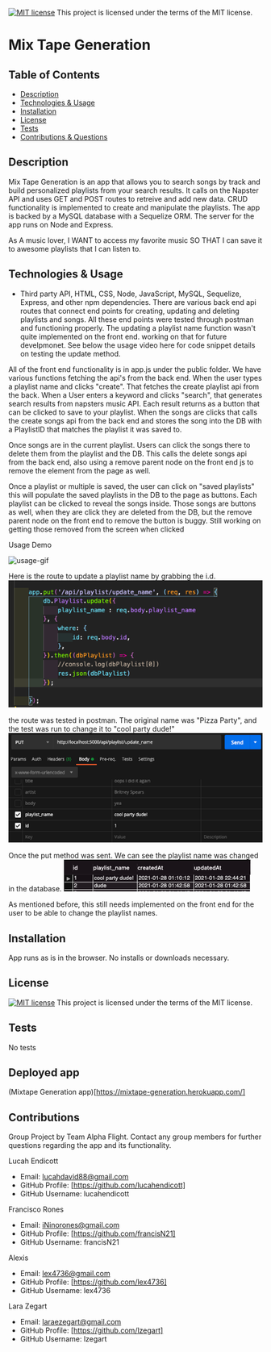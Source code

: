 
  [![MIT license](https://img.shields.io/badge/License-MIT-blue.svg)](https://lbesson.mit-license.org/)  This project is licensed under the terms of the MIT license. 

  # Mix Tape Generation

  ## Table of Contents
  * [Description](#description)
  * [Technologies & Usage](#technologies-&-usage) 
  * [Installation](#installation)
  * [License](#license)
  * [Tests](#tests)
  * [Contributions & Questions](#contributions)


  ## Description
  Mix Tape Generation is an app that allows you to search songs by track and build personalized playlists from your search results.
  It calls on the Napster API and uses GET and POST routes to retreive and add new data. CRUD functionality is implemented to create and manipulate the playlists.
  The app is backed by a MySQL database with a Sequelize ORM.
  The server for the app runs on Node and Express.

  As A music lover, I WANT to access my favorite music SO THAT I can save it to awesome playlists that I can listen to.

  ## Technologies & Usage
  *  Third party API, HTML, CSS, Node, JavaScript, MySQL, Sequelize, Express, and other npm dependencies. There are various back end api routes that connect end points for creating, updating and deleting playlists and songs. All these end points were tested through postman and functioning properly. The updating a playlist name function wasn't quite implemented on the front end. working on that for future develpmonet. See below the usage video here for code snippet details on testing the update method.

  All of the front end functionality is in app.js under the public folder. We have various functions fetching the api's from the back end. When the user types a playlist name and clicks "create". That fetches the create playlist api from the back. When a User enters a keyword and clicks "search", that generates search results from napsters music API. Each result returns as a button that can be clicked to save to your playlist. When the songs are clicks that calls the create songs api from the back end and stores the song into the DB with a PlaylistID that matches the playlist it was saved to. 

  Once songs are in the current playlist. Users can click the songs there to delete them from the playlist and the DB. This calls the delete songs api from the back end, also using a remove parent node on the front end js to remove the element from the page as well. 

  Once a playlist or multiple is saved, the user can click on "saved playlists" this will populate the saved playlists in the DB to the page as buttons. Each playlist can be clicked to reveal the songs inside. Those songs are buttons as well, when they are click they are deleted from the DB, but the remove parent node on the front end to remove the button is buggy. Still working on getting those removed from the screen when clicked
  
  Usage Demo
  
  ![usage-gif](public/assets/images/mistape-usage.gif)



Here is the route to update a playlist name by grabbing the i.d.
![update-route](public/assets/images/update-route.png)

the route was tested in postman. The original name was "Pizza Party", and the test was run to change it to "cool party dude!"<br>
![postman-test](public/assets/images/unnamed.png)

Once the put method was sent. We can see the playlist name was changed in the database.
![database-change](public/assets/images/update-table.png)

As mentioned before, this still needs implemented on the front end for the user to be able to change the playlist names.

  ## Installation
  App runs as is in the browser. No installs or downloads necessary.

  ## License
  [![MIT license](https://img.shields.io/badge/License-MIT-blue.svg)](https://lbesson.mit-license.org/)  This project is licensed under the terms of the MIT license.

  ## Tests
  No tests
  
  ## Deployed app
  (Mixtape Generation app)[https://mixtape-generation.herokuapp.com/]

  ## Contributions
  Group Project by Team Alpha Flight. Contact any group members for further questions regarding the app and its functionality. 
  
  Lucah Endicott 
  * Email: lucahdavid88@gmail.com
  * GitHub Profile: [https://github.com/lucahendicott]
  * GitHub Username: lucahendicott

  Francisco Rones
  * Email: iNinorones@gmail.com
  * GitHub Profile: [https://github.com/francisN21]
  * GitHub Username: francisN21

  Alexis
  * Email: lex4736@gmail.com
  * GitHub Profile: [https://github.com/lex4736]
  * GitHub Username: lex4736

  Lara Zegart
  * Email: laraezegart@gmail.com
  * GitHub Profile: [https://github.com/lzegart]
  * GitHub Username: lzegart

